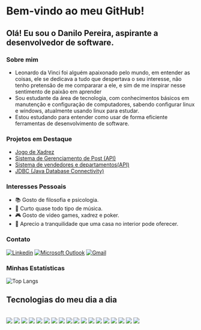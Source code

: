 # Bem-vindo ao meu GitHub!

## Olá! Eu sou o Danilo Pereira, aspirante a desenvolvedor de software.

### Sobre mim
- Leonardo da Vinci foi alguém apaixonado pelo mundo, em entender as coisas, ele se dedicava a tudo que despertava o seu interesse, não tenho pretensão de me compararar a ele, e sim de me inspirar nesse sentimento de paixão em aprender
- Sou estudante da área de tecnologia, com conhecimentos básicos em manutenção e configuração de computadores, sabendo configurar linux e windows, atualmente usando linux para estudar.
- Estou estudando para entender como usar de forma eficiente ferramentas de desenvolvimento de software.

### Projetos em Destaque
- [Jogo de Xadrez](https://github.com/Danilo-dps/Sistema_Xadrez_java)
- [Sistema de Gerenciamento de Post (API)](https://github.com/Danilo-dps/workshop-spring-boot-mongodb)
- [Sistema de vendedores e departamentos(API)](https://github.com/Danilo-dps/workshop-springboot-jpa)
- [JDBC (Java Database Connectivity)](https://github.com/Danilo-dps/java-database-connectivity)

### Interesses Pessoais

- 📚 Gosto de filosofia e psicologia.
- 🎵 Curto quase todo tipo de música.
- 🎮 Gosto de video games, xadrez e poker.
- 🏡 Aprecio a tranquilidade que uma casa no interior pode oferecer.

### Contato
[![Linkedin](https://img.shields.io/badge/LinkedIn-0077B5?style=for-the-badge&logo=linkedin&logoColor=white)](https://www.linkedin.com/in/danilo-pereira-862510259/) 
[![Microsoft Outlook](https://img.shields.io/badge/Microsoft_Outlook-0078D4?style=for-the-badge&logo=microsoft-outlook&logoColor=white)](mailto:danilodpsnilo@outlook.com)
[![Gmail](https://img.shields.io/badge/Gmail-D14836?style=for-the-badge&logo=gmail&logoColor=white)](mailto:danilodpsnilo@gmail.com)

### Minhas Estatísticas
![Top Langs](https://github-readme-stats.vercel.app/api/top-langs/?username=danilo-dps)

## Tecnologias do meu dia a dia

<div style="display: inline_block"><br/>
  <img src="https://img.shields.io/badge/Udemy-EC5252?style=for-the-badge&logo=Udemy&logoColor=white"/>
  <img src="https://img.shields.io/badge/-Hackerrank-2EC866?style=for-the-badge&logo=HackerRank&logoColor=white"/>
  <img src="https://img.shields.io/badge/C-00599C?style=for-the-badge&logo=c&logoColor=white"/>
  <img src="https://img.shields.io/badge/C%2B%2B-00599C?style=for-the-badge&logo=c%2B%2B&logoColor=white"/>
  <img src="https://img.shields.io/badge/Java-ED8B00?style=for-the-badge&logo=openjdk&logoColor=white"/>
  <img src="https://img.shields.io/badge/C%23-239120?style=for-the-badge&logo=c-sharp&logoColor=white"/>
  <img src="https://img.shields.io/badge/.NET-5C2D91?style=for-the-badge&logo=.net&logoColor=white"/>
  <img src="https://img.shields.io/badge/Eclipse-2C2255?style=for-the-badge&logo=eclipse&logoColor=white"/>
  <img src="https://img.shields.io/badge/Spring-6DB33F?style=for-the-badge&logo=spring&logoColor=white"/>
  <img src="https://img.shields.io/badge/Visual_Studio-5C2D91?style=for-the-badge&logo=visual%20studio&logoColor=white"/>
  <img src="https://img.shields.io/badge/Visual_Studio_Code-0078D4?style=for-the-badge&logo=visual%20studio%20code&logoColor=white"/>  
  <img src="https://img.shields.io/badge/Microsoft_Excel-217346?style=for-the-badge&logo=microsoft-excel&logoColor=white"/>
  <img src="https://img.shields.io/badge/MySQL-00000F?style=for-the-badge&logo=mysql&logoColor=white"/>
  <img src="https://img.shields.io/badge/Google_Cloud-4285F4?style=for-the-badge&logo=google-cloud&logoColor=white"/>
  <img src="https://img.shields.io/badge/Markdown-000000?style=for-the-badge&logo=markdown&logoColor=white"/>
  <img src="https://img.shields.io/badge/Python-14354C?style=for-the-badge&logo=python&logoColor=white"/>
  <img src="https://img.shields.io/badge/Microsoft_SQL_Server-CC2927?style=for-the-badge&logo=microsoft-sql-server&logoColor=white"/>
  <img src="https://img.shields.io/badge/MongoDB-4EA94B?style=for-the-badge&logo=mongodb&logoColor=white"/>
</div>